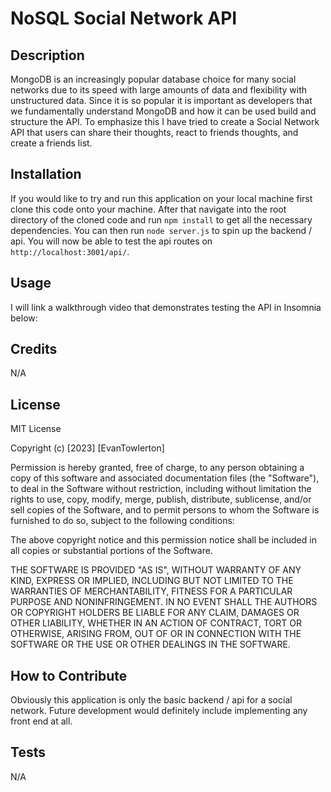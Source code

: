 # NoSQL Social Network API

## Description
MongoDB is an increasingly popular database choice for many social networks due to its speed with large amounts of data and flexibility with unstructured data. Since it is so popular it is important as developers that we fundamentally understand MongoDB and how it can be used build and structure the API. To emphasize this I have tried to create a Social Network API that users can share their thoughts, react to friends thoughts, and create a friends list.

## Installation
If you would like to try and run this application on your local machine first clone this code onto your machine.
After that navigate into the root directory of the cloned code and run `npm install` to get all the necessary dependencies. You can then run `node server.js` to spin up the backend / api. You will now be able to test the api routes on `http://localhost:3001/api/`.

## Usage
I will link a walkthrough video that demonstrates testing the API in Insomnia below:

## Credits
N/A

## License
MIT License

Copyright (c) [2023] [EvanTowlerton]

Permission is hereby granted, free of charge, to any person obtaining a copy
of this software and associated documentation files (the "Software"), to deal
in the Software without restriction, including without limitation the rights
to use, copy, modify, merge, publish, distribute, sublicense, and/or sell
copies of the Software, and to permit persons to whom the Software is
furnished to do so, subject to the following conditions:

The above copyright notice and this permission notice shall be included in all
copies or substantial portions of the Software.

THE SOFTWARE IS PROVIDED "AS IS", WITHOUT WARRANTY OF ANY KIND, EXPRESS OR
IMPLIED, INCLUDING BUT NOT LIMITED TO THE WARRANTIES OF MERCHANTABILITY,
FITNESS FOR A PARTICULAR PURPOSE AND NONINFRINGEMENT. IN NO EVENT SHALL THE
AUTHORS OR COPYRIGHT HOLDERS BE LIABLE FOR ANY CLAIM, DAMAGES OR OTHER
LIABILITY, WHETHER IN AN ACTION OF CONTRACT, TORT OR OTHERWISE, ARISING FROM,
OUT OF OR IN CONNECTION WITH THE SOFTWARE OR THE USE OR OTHER DEALINGS IN THE
SOFTWARE.

## How to Contribute
Obviously this application is only the basic backend / api for a social network. Future development would definitely include implementing any front end at all.

## Tests
N/A